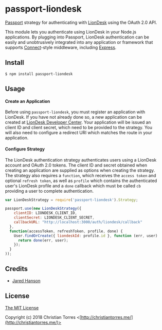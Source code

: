 # passport-liondesk

[Passport](http://passportjs.org/) strategy for authenticating with [LionDesk](http://www.liondesk.com/)
using the OAuth 2.0 API.

This module lets you authenticate using LionDesk in your Node.js applications.
By plugging into Passport, LionDesk authentication can be easily and
unobtrusively integrated into any application or framework that supports
[Connect](http://www.senchalabs.org/connect/)-style middleware, including
[Express](http://expressjs.com/).

## Install

    $ npm install passport-liondesk

## Usage

#### Create an Application

Before using `passport-liondesk`, you must register an application with
LionDesk.  If you have not already done so, a new application can be created at
[LionDesk Developer Center](https://developers.liondesk.com/).  Your application will
be issued an client ID and client secret, which need to be provided to the strategy.
You will also need to configure a redirect URI which matches the route in your
application.

#### Configure Strategy

The LionDesk authentication strategy authenticates users using a LionDesk
account and OAuth 2.0 tokens.  The client ID and secret obtained when creating an
application are supplied as options when creating the strategy.  The strategy
also requires a `function`, which receives the `access token` and optional
`refresh token`, as well as `profile` which contains the authenticated user's
LionDesk profile and a `done` callback which must be called `cb` providing a user to
complete authentication.

```js
var LionDeskStrategy = require('passport-liondesk').Strategy;

passport.use(new LionDeskStrategy({
    clientID: LIONDESK_CLIENT_ID,
    clientSecret: LIONDESK_CLIENT_SECRET,
    callbackURL: "http://localhost:3000/auth/liondesk/callback"
  },
  function(accessToken, refreshToken, profile, done) {
    User.findOrCreate({ liondeskId: profile.id }, function (err, user) {
      return done(err, user);
    });
  }
));
```

## Credits

  - [Jared Hanson](http://github.com/jaredhanson)

## License

[The MIT License](http://opensource.org/licenses/MIT)

Copyright (c) 2018 Christian Torres <[http://christiantorres.me/](http://christiantorres.me/)>
